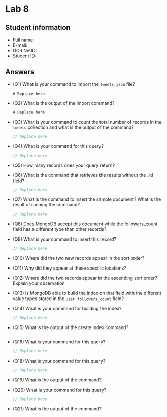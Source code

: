 # Lab 8

## Student information

* Full name:
* E-mail:
* UCR NetID:
* Student ID:

## Answers

* (Q1) What is your command to import the `tweets.json` file?

    ```shell
    # Replace here
    ```

* (Q2) What is the output of the import command?

    ```text
    # Replace here
    ```

* (Q3) What is your command to count the total number of records in the `tweets` collection and what is the output of the command?

    ```javascript
    // Replace here
    ```

* (Q4) What is your command for this query?

    ```javascript
    // Replace here
    ```

* (Q5) How many records does your query return?

* (Q6) What is the command that retrieves the results without the _id field?

    ```javascript
    // Replace here
    ```

* (Q7) What is the command to insert the sample document? What is the result of running the command?

    ```javascript
    // Replace here
    ```


* (Q8) Does MongoDB accept this document while the followers_count field has a different type than other records?

* (Q9) What is your command to insert this record?

    ```javascript
    // Replace here
    ```


* (Q10) Where did the two new records appear in the sort order?


* (Q11) Why did they appear at these specific locations?


* (Q12) Where did the two records appear in the ascending sort order? Explain your observation.


* (Q13) Is MongoDB able to build the index on that field with the different value types stored in the `user.followers_count` field?


* (Q14) What is your command for building the index?

    ```javascript
    // Replace here
    ```

* (Q15) What is the output of the create index command?

    ```text
    ```

* (Q16) What is your command for this query?

    ```javascript
    // Replace here
    ```

* (Q18) What is your command for this query?
    ```javascript
    // Replace here
    ```

* (Q19) What is the output of the command?

* (Q20) What is your command for this query?
    ```javascript
    // Replace here
    ```

* (Q21) What is the output of the command?